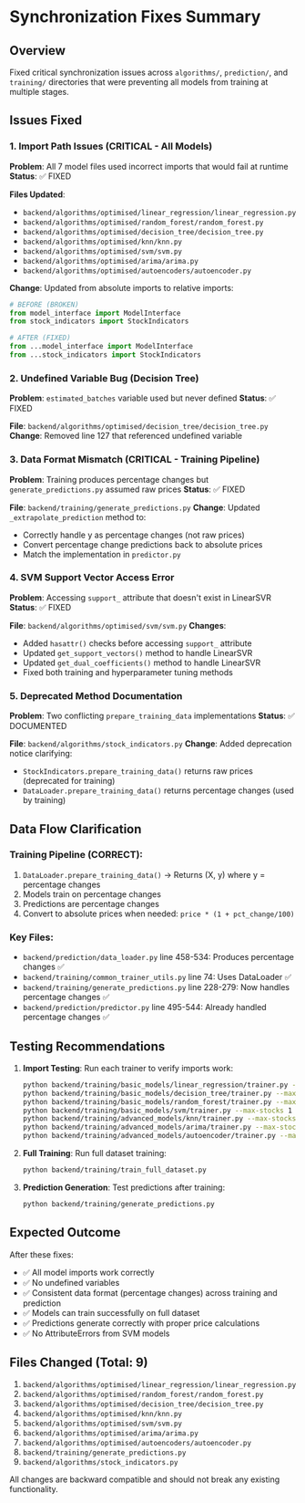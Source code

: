 # Synchronization Fixes Summary

## Overview
Fixed critical synchronization issues across `algorithms/`, `prediction/`, and `training/` directories that were preventing all models from training at multiple stages.

## Issues Fixed

### 1. Import Path Issues (CRITICAL - All Models)
**Problem**: All 7 model files used incorrect imports that would fail at runtime
**Status**: ✅ FIXED

**Files Updated**:
- `backend/algorithms/optimised/linear_regression/linear_regression.py`
- `backend/algorithms/optimised/random_forest/random_forest.py`
- `backend/algorithms/optimised/decision_tree/decision_tree.py`
- `backend/algorithms/optimised/knn/knn.py`
- `backend/algorithms/optimised/svm/svm.py`
- `backend/algorithms/optimised/arima/arima.py`
- `backend/algorithms/optimised/autoencoders/autoencoder.py`

**Change**: Updated from absolute imports to relative imports:
```python
# BEFORE (BROKEN)
from model_interface import ModelInterface
from stock_indicators import StockIndicators

# AFTER (FIXED)
from ...model_interface import ModelInterface
from ...stock_indicators import StockIndicators
```

### 2. Undefined Variable Bug (Decision Tree)
**Problem**: `estimated_batches` variable used but never defined
**Status**: ✅ FIXED

**File**: `backend/algorithms/optimised/decision_tree/decision_tree.py`
**Change**: Removed line 127 that referenced undefined variable

### 3. Data Format Mismatch (CRITICAL - Training Pipeline)
**Problem**: Training produces percentage changes but `generate_predictions.py` assumed raw prices
**Status**: ✅ FIXED

**File**: `backend/training/generate_predictions.py`
**Change**: Updated `_extrapolate_prediction` method to:
- Correctly handle y as percentage changes (not raw prices)
- Convert percentage change predictions back to absolute prices
- Match the implementation in `predictor.py`

### 4. SVM Support Vector Access Error
**Problem**: Accessing `support_` attribute that doesn't exist in LinearSVR
**Status**: ✅ FIXED

**File**: `backend/algorithms/optimised/svm/svm.py`
**Changes**:
- Added `hasattr()` checks before accessing `support_` attribute
- Updated `get_support_vectors()` method to handle LinearSVR
- Updated `get_dual_coefficients()` method to handle LinearSVR
- Fixed both training and hyperparameter tuning methods

### 5. Deprecated Method Documentation
**Problem**: Two conflicting `prepare_training_data` implementations
**Status**: ✅ DOCUMENTED

**File**: `backend/algorithms/stock_indicators.py`
**Change**: Added deprecation notice clarifying:
- `StockIndicators.prepare_training_data()` returns raw prices (deprecated for training)
- `DataLoader.prepare_training_data()` returns percentage changes (used by training)

## Data Flow Clarification

### Training Pipeline (CORRECT):
1. `DataLoader.prepare_training_data()` → Returns (X, y) where y = percentage changes
2. Models train on percentage changes
3. Predictions are percentage changes
4. Convert to absolute prices when needed: `price * (1 + pct_change/100)`

### Key Files:
- `backend/prediction/data_loader.py` line 458-534: Produces percentage changes ✅
- `backend/training/common_trainer_utils.py` line 74: Uses DataLoader ✅
- `backend/training/generate_predictions.py` line 228-279: Now handles percentage changes ✅
- `backend/prediction/predictor.py` line 495-544: Already handled percentage changes ✅

## Testing Recommendations

1. **Import Testing**: Run each trainer to verify imports work:
   ```bash
   python backend/training/basic_models/linear_regression/trainer.py --max-stocks 1
   python backend/training/basic_models/decision_tree/trainer.py --max-stocks 1
   python backend/training/basic_models/random_forest/trainer.py --max-stocks 1
   python backend/training/basic_models/svm/trainer.py --max-stocks 1
   python backend/training/advanced_models/knn/trainer.py --max-stocks 1
   python backend/training/advanced_models/arima/trainer.py --max-stocks 1
   python backend/training/advanced_models/autoencoder/trainer.py --max-stocks 1
   ```

2. **Full Training**: Run full dataset training:
   ```bash
   python backend/training/train_full_dataset.py
   ```

3. **Prediction Generation**: Test predictions after training:
   ```bash
   python backend/training/generate_predictions.py
   ```

## Expected Outcome

After these fixes:
- ✅ All model imports work correctly
- ✅ No undefined variables
- ✅ Consistent data format (percentage changes) across training and prediction
- ✅ Models can train successfully on full dataset
- ✅ Predictions generate correctly with proper price calculations
- ✅ No AttributeErrors from SVM models

## Files Changed (Total: 9)

1. `backend/algorithms/optimised/linear_regression/linear_regression.py`
2. `backend/algorithms/optimised/random_forest/random_forest.py`
3. `backend/algorithms/optimised/decision_tree/decision_tree.py`
4. `backend/algorithms/optimised/knn/knn.py`
5. `backend/algorithms/optimised/svm/svm.py`
6. `backend/algorithms/optimised/arima/arima.py`
7. `backend/algorithms/optimised/autoencoders/autoencoder.py`
8. `backend/training/generate_predictions.py`
9. `backend/algorithms/stock_indicators.py`

All changes are backward compatible and should not break any existing functionality.

